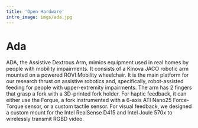 ```yaml
---
title: 'Open Hardware'
intro_image: imgs/ada.jpg
---
```


# Ada

ADA, the Assistive Dextrous Arm, mimics equipment used in real homes by people with mobility impairments. It consists of a Kinova JACO robotic arm mounted on a powered ROVI Mobility wheelchair. It is the main platform for our research thrust on assistive robotics and, specifically, robot-assisted feeding for people with upper-extremity impairments. The arm has 2 fingers that grasp a fork with a 3D-printed fork holder. For haptic feedback, it can either use the Forque, a fork instrumented with a 6-axis ATI Nano25 Force-Torque sensor, or a custom tactile sensor. For visual feedback, we designed a custom mount for the Intel RealSense D415 and Intel Joule 570x to wirelessly transmit RGBD video.